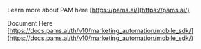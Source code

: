 Learn more about PAM here [https://pams.ai/](https://pams.ai/)

Document Here [https://docs.pams.ai/th/v10/marketing_automation/mobile_sdk/](https://docs.pams.ai/th/v10/marketing_automation/mobile_sdk/)
